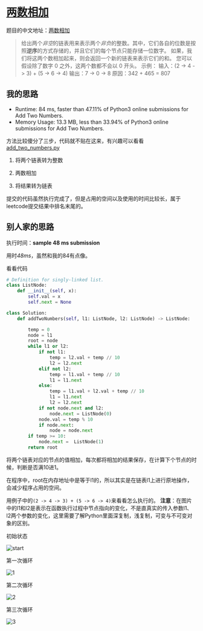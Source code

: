 # [两数相加](https://leetcode.com/problems/add-two-numbers/)

题目的中文地址：[两数相加](https://leetcode-cn.com/problems/add-two-numbers/)

> 给出两个*非空*的链表用来表示两个*非负*的整数。其中，它们各自的位数是按照**逆序**的方式存储的，并且它们的每个节点只能存储一位数字。
> 如果，我们将这两个数相加起来，则会返回一个新的链表来表示它们的和。
> 您可以假设除了数字 0 之外，这两个数都不会以 0 开头。
> 示例：
> 输入：(2 -> 4 -> 3) + (5 -> 6 -> 4)
> 输出：7 -> 0 -> 8
> 原因：342 + 465 = 807

## 我的思路

- Runtime: 84 ms, faster than 47.11% of Python3 online submissions for Add Two
 Numbers.
- Memory Usage: 13.3 MB, less than 33.94% of Python3 online submissions for Add Two Numbers.

方法比较傻分了三步，代码就不贴在这来，有兴趣可以看看[add_two_numbers.py](add_two_numbers.py)

1. 将两个链表转为整数

2. 两数相加

3. 将结果转为链表

提交的代码虽然执行完成了，但是占用的空间以及使用的时间比较长，属于leetcode提交结果中排名末尾的。

## 别人家的思路

执行时间：**sample 48 ms submission**

用时*48ms*，虽然和我的84有点像。

看看代码

```python
# Definition for singly-linked list.
class ListNode:
    def __init__(self, x):
        self.val = x
        self.next = None

class Solution:
    def addTwoNumbers(self, l1: ListNode, l2: ListNode) -> ListNode:

        temp = 0
        node = l1
        root = node
        while l1 or l2:
            if not l1:
                temp = l2.val + temp // 10
                l2 = l2.next
            elif not l2:
                temp = l1.val + temp // 10
                l1 = l1.next
            else:
                temp = l1.val + l2.val + temp // 10
                l1 = l1.next
                l2 = l2.next
            if not node.next and l2:
                node.next = ListNode(0)
            node.val = temp % 10
            if node.next:
                node = node.next
        if temp >= 10:
            node.next =  ListNode(1)
        return root

```

将两个链表对应的节点的值相加，每次都将相加的结果保存，在计算下个节点的时候，判断是否满10进1。

在程序中，root在内存地址中是等于l1的，所以其实是在链表l1上进行原地操作，会减少程序占用的空间。

用例子中的`(2 -> 4 -> 3) + (5 -> 6 -> 4)`来看看怎么执行的。
**注意**：在图片中的l1和l2是表示在函数执行过程中节点指向的变化，不是直真实的传入参数l1、l2两个参数的变化，这里需要了解Python里面深复制，浅复制，可变与不可变对象的区别。

初始状态

![start](https://i.loli.net/2019/06/20/5d0b19276a61455852.png)

第一次循环

![1](https://i.loli.net/2019/06/20/5d0b197fd26f094779.png)

第二次循环

![2](https://i.loli.net/2019/06/20/5d0b19ac7db1e73686.png)

第三次循环

![3](https://i.loli.net/2019/06/20/5d0b19dbb15c552165.png)
